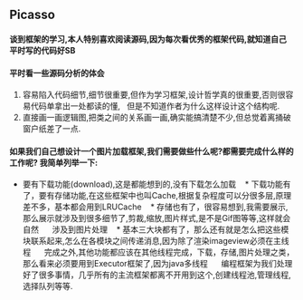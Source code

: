 ## Picasso
#### 谈到框架的学习,本人特别喜欢阅读源码,因为每次看优秀的框架代码,就知道自己平时写的代码好SB
#### 平时看一些源码分析的体会
1. 容易陷入代码细节,细节很重要,但作为学习框架,设计哲学真的很重要,否则很容易代码单拿出一处都读的懂,
   但是不知道作者为什么这样设计这个结构呢.
2. 直接画一画逻辑图,把类之间的关系画一画,确实能搞清楚不少,但总觉着离捅破窗户纸差了一点.

#### 如果我们自己想设计一个图片加载框架,我们需要做些什么呢?都需要完成什么样的工作呢? 我简单列举一下:
* 要有下载功能(download),这是都能想到的,没有下载怎么加载
    * 下载功能有了，要有存储功能,在这些框架中也叫Cache,根据复杂程度可以分很多层,原理差不多，基本都会用到LRUCache
    * 存储也有了，很容易想到,我需要展示, 那么展示就涉及到很多细节了,剪裁,缩放,图片样式,是不是Gif图等等,这样就会自然
      涉及到图片处理
    * 基本三大块都有了，那么还有就是怎么把这些模块联系起来,怎么在各模块之间传递消息,因为除了渲染imageview必须在主线程
      完成之外,其他功能都应该在其他线程完成，下载，存储,图片处理之类，那么看来必须要用到Executor框架了,因为java多线程
      编程框架为我们处理好了很多事情，几乎所有的主流框架都离不开用到这个,创建线程池,管理线程,选择队列等等.
      
